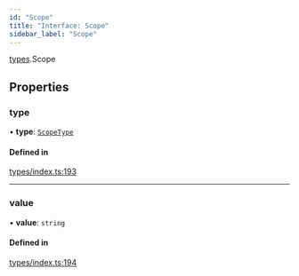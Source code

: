 ```yaml
---
id: "Scope"
title: "Interface: Scope"
sidebar_label: "Scope"
---
```


[types](../../../modules/Types/Types.md).Scope

## Properties

### type

• **type**: [`ScopeType`](../../../enums/Types/ScopeType/ScopeType.md)

#### Defined in

[types/index.ts:193](https://github.com/PolymeshAssociation/polymesh-sdk/blob/91c2d2d8/src/types/index.ts#L193)

___

### value

• **value**: `string`

#### Defined in

[types/index.ts:194](https://github.com/PolymeshAssociation/polymesh-sdk/blob/91c2d2d8/src/types/index.ts#L194)
